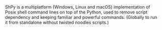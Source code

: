 ShPy is a multiplatform (Windows, Linux and macOS) implementation of Posix shell command lines on top of the Python, used to remove script dependency and keeping familiar and powerful commands. (Globally to run it from standalone without twisted noodles scripts.)
